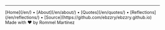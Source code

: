 
***
<div class="footer">

<div class="text-small">
[Home](/en/) • [About](/en/about/) • [Quotes](/en/quotes/) • [Reflections](/en/reflections/) • [Source](https://github.com/ebzzry/ebzzry.github.io)
</div>

<div class="text-x-small">
Made with ❤️ by Rommel Martínez
</div>

</div>
